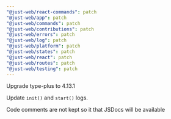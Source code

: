 ```yaml
---
"@just-web/react-commands": patch
"@just-web/app": patch
"@just-web/commands": patch
"@just-web/contributions": patch
"@just-web/errors": patch
"@just-web/log": patch
"@just-web/platform": patch
"@just-web/states": patch
"@just-web/react": patch
"@just-web/routes": patch
"@just-web/testing": patch
---
```


Upgrade type-plus to 4.13.1

Update `init()` and `start()` logs.

Code comments are not kept so it that JSDocs will be available
